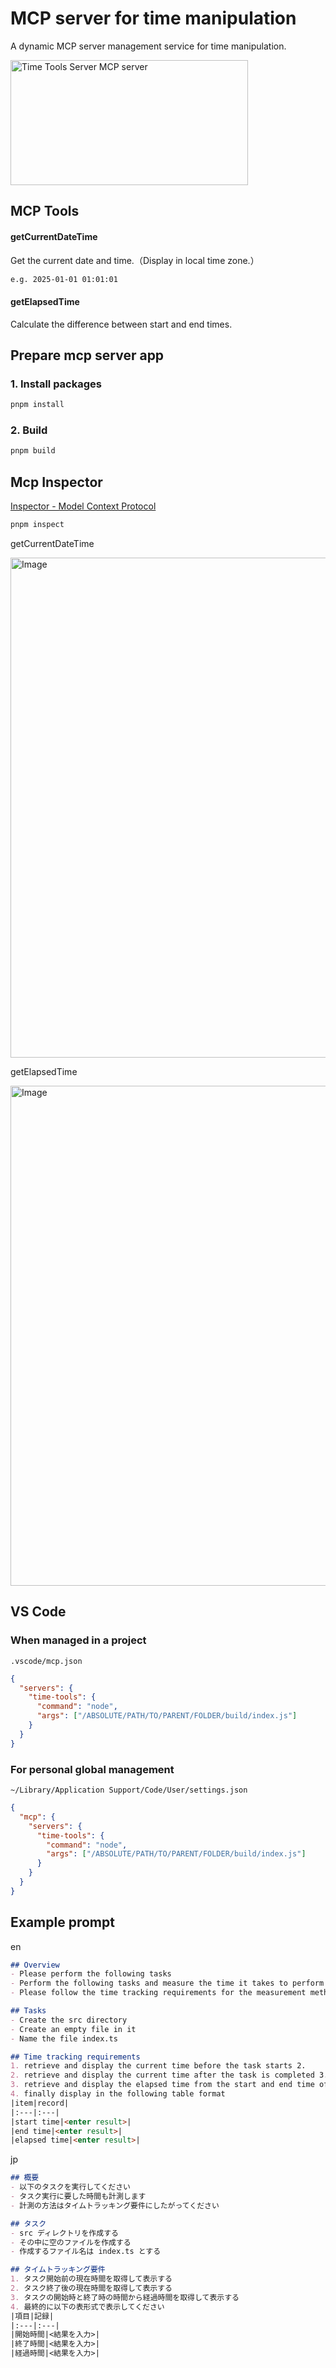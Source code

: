 # MCP server for time manipulation

A dynamic MCP server management service for time manipulation. 

<a href="https://glama.ai/mcp/servers/@t-shiratori/time-tools-mcp-server">
  <img width="380" height="200" src="https://glama.ai/mcp/servers/@t-shiratori/time-tools-mcp-server/badge" alt="Time Tools Server MCP server" />
</a>

## MCP Tools

#### getCurrentDateTime

Get the current date and time.（Display in local time zone.）
```txt
e.g. 2025-01-01 01:01:01
```

#### getElapsedTime

Calculate the difference between start and end times.

## Prepare mcp server app

### 1. Install packages

```bash
pnpm install
```

### 2. Build

```bash
pnpm build
```

## Mcp Inspector

[Inspector - Model Context Protocol](https://modelcontextprotocol.io/docs/tools/inspector)

```bash
pnpm inspect
```

getCurrentDateTime

<img width="800" alt="Image" src="https://github.com/user-attachments/assets/6dc71f63-9682-4bc1-accf-e8fcb8f1e8cd" />

getElapsedTime

<img width="800" alt="Image" src="https://github.com/user-attachments/assets/412d6944-7ca9-4af4-bec5-9c654f354de2" />

## VS Code

### When managed in a project

`.vscode/mcp.json`

```json
{
  "servers": {
    "time-tools": {
      "command": "node",
      "args": ["/ABSOLUTE/PATH/TO/PARENT/FOLDER/build/index.js"]
    }
  }
}
```

### For personal global management

`~/Library/Application Support/Code/User/settings.json`

```json
{
  "mcp": {
    "servers": {
      "time-tools": {
        "command": "node",
        "args": ["/ABSOLUTE/PATH/TO/PARENT/FOLDER/build/index.js"]
      }
    }
  }
}
```

## Example prompt

en

```md
## Overview
- Please perform the following tasks
- Perform the following tasks and measure the time it takes to perform the tasks.
- Please follow the time tracking requirements for the measurement method

## Tasks
- Create the src directory
- Create an empty file in it
- Name the file index.ts

## Time tracking requirements
1. retrieve and display the current time before the task starts 2.
2. retrieve and display the current time after the task is completed 3.
3. retrieve and display the elapsed time from the start and end time of the task 4. finally display the following table
4. finally display in the following table format 
|item|record| 
|:---|:---| 
|start time|<enter result>| 
|end time|<enter result>| 
|elapsed time|<enter result>|
```

jp

```md
## 概要
- 以下のタスクを実行してください
- タスク実行に要した時間も計測します
- 計測の方法はタイムトラッキング要件にしたがってください

## タスク
- src ディレクトリを作成する
- その中に空のファイルを作成する
- 作成するファイル名は index.ts とする

## タイムトラッキング要件
1. タスク開始前の現在時間を取得して表示する
2. タスク終了後の現在時間を取得して表示する
3. タスクの開始時と終了時の時間から経過時間を取得して表示する
4. 最終的に以下の表形式で表示してください
|項目|記録|
|:---|:---|
|開始時間|<結果を入力>|
|終了時間|<結果を入力>|
|経過時間|<結果を入力>|
```

